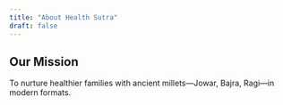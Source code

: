 ```yaml
---
title: "About Health Sutra"
draft: false
---
```

## Our Mission
To nurture healthier families with ancient millets—Jowar, Bajra, Ragi—in modern formats.